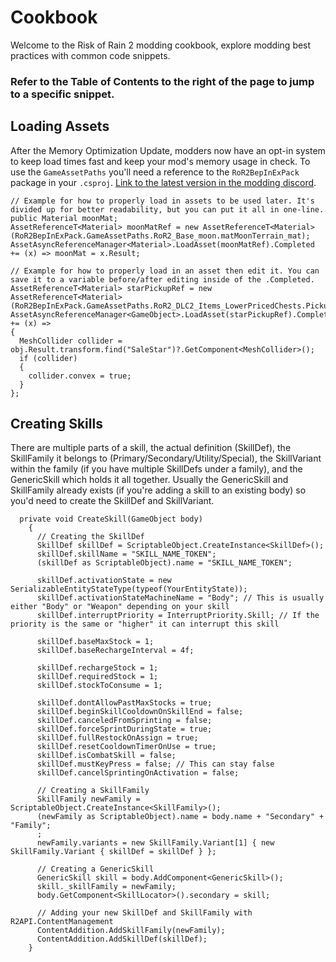 # Cookbook

Welcome to the Risk of Rain 2 modding cookbook, explore modding best practices with common code snippets. 

### Refer to the Table of Contents to the right of the page to jump to a specific snippet.

## Loading Assets
After the Memory Optimization Update, modders now have an opt-in system to keep load times fast and keep your mod's memory usage in check. To use the `GameAssetPaths` you'll need a reference to the `RoR2BepInExPack` package in your `.csproj`. [Link to the latest version in the modding discord](https://discord.com/channels/562704639141740588/562704639569428506/1303101282894090240).
```
// Example for how to properly load in assets to be used later. It's divided up for better readability, but you can put it all in one-line.
public Material moonMat;
AssetReferenceT<Material> moonMatRef = new AssetReferenceT<Material>(RoR2BepInExPack.GameAssetPaths.RoR2_Base_moon.matMoonTerrain_mat);
AssetAsyncReferenceManager<Material>.LoadAsset(moonMatRef).Completed += (x) => moonMat = x.Result;
```

```
// Example for how to properly load in an asset then edit it. You can save it to a variable before/after editing inside of the .Completed.
AssetReferenceT<Material> starPickupRef = new AssetReferenceT<Material>(RoR2BepInExPack.GameAssetPaths.RoR2_DLC2_Items_LowerPricedChests.PickupSaleStar_prefab);
AssetAsyncReferenceManager<GameObject>.LoadAsset(starPickupRef).Completed += (x) =>
{
  MeshCollider collider = obj.Result.transform.find("SaleStar")?.GetComponent<MeshCollider>();
  if (collider)
  {
    collider.convex = true;
  }
};
```

## Creating Skills
There are multiple parts of a skill, the actual definition (SkillDef), the SkillFamily it belongs to (Primary/Secondary/Utility/Special), the SkillVariant within the family (if you have multiple SkillDefs under a family), and the GenericSkill which holds it all together. Usually the GenericSkill and SkillFamily already exists (if you're adding a skill to an existing body) so you'd need to create the SkillDef and SkillVariant.
```
  private void CreateSkill(GameObject body)
    {
      // Creating the SkillDef
      SkillDef skillDef = ScriptableObject.CreateInstance<SkillDef>();
      skillDef.skillName = "SKILL_NAME_TOKEN";
      (skillDef as ScriptableObject).name = "SKILL_NAME_TOKEN";

      skillDef.activationState = new SerializableEntityStateType(typeof(YourEntityState));
      skillDef.activationStateMachineName = "Body"; // This is usually either "Body" or "Weapon" depending on your skill
      skillDef.interruptPriority = InterruptPriority.Skill; // If the priority is the same or "higher" it can interrupt this skill

      skillDef.baseMaxStock = 1;
      skillDef.baseRechargeInterval = 4f;

      skillDef.rechargeStock = 1;
      skillDef.requiredStock = 1;
      skillDef.stockToConsume = 1;

      skillDef.dontAllowPastMaxStocks = true;
      skillDef.beginSkillCooldownOnSkillEnd = false;
      skillDef.canceledFromSprinting = false;
      skillDef.forceSprintDuringState = true;
      skillDef.fullRestockOnAssign = true;
      skillDef.resetCooldownTimerOnUse = true;
      skillDef.isCombatSkill = false;
      skillDef.mustKeyPress = false; // This can stay false
      skillDef.cancelSprintingOnActivation = false;
      
      // Creating a SkillFamily
      SkillFamily newFamily = ScriptableObject.CreateInstance<SkillFamily>();
      (newFamily as ScriptableObject).name = body.name + "Secondary" + "Family";
      ;
      newFamily.variants = new SkillFamily.Variant[1] { new SkillFamily.Variant { skillDef = skillDef } };

      // Creating a GenericSkill
      GenericSkill skill = body.AddComponent<GenericSkill>();
      skill._skillFamily = newFamily;
      body.GetComponent<SkillLocator>().secondary = skill;

      // Adding your new SkillDef and SkillFamily with R2API.ContentManagement
      ContentAddition.AddSkillFamily(newFamily);
      ContentAddition.AddSkillDef(skillDef);
    }
```